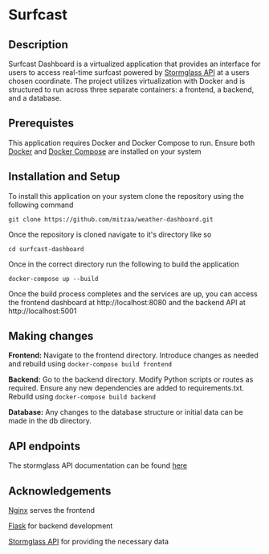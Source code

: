 # Surfcast

## **Description**

Surfcast Dashboard is a virtualized application that provides an interface for users to access real-time surfcast powered by [Stormglass API](https://stormglass.io/) at a users chosen coordinate. The project utilizes virtualization with Docker and is structured to run across three separate containers: a frontend, a backend, and a database.

## **Prerequistes**  

This application requires Docker and Docker Compose to run. Ensure both [Docker](https://docs.docker.com/get-docker/) and [Docker Compose](https://docs.docker.com/compose/) are installed on your system


## **Installation and Setup**   

To install this application on your system clone the repository using the following command   

```git clone https://github.com/mitzaa/weather-dashboard.git```  

Once the repository is cloned navigate to it's directory like so  

```cd surfcast-dashboard```

Once in the correct directory run the following to build the application  

```docker-compose up --build```

Once the build process completes and the services are up, you can access the frontend dashboard at http://localhost:8080 and the backend API at http://localhost:5001


## **Making changes** 

**Frontend:** Navigate to the frontend directory. Introduce changes as needed and rebuild using
```docker-compose build frontend```

**Backend:** Go to the backend directory. Modify Python scripts or routes as required. Ensure any new dependencies are added to requirements.txt. Rebuild using 
```docker-compose build backend``` 

**Database:** Any changes to the database structure or initial data can be made in the db directory.


## **API endpoints**
The stormglass API documentation can be found [here](https://docs.stormglass.io/?_ga=2.257663563.1583304602.1693772014-62783514.1693283963&_gl=1*1iqytci*_gcl_au*MTYzNDI4NDE4MS4xNjkzMjgzOTYz*_ga*NjI3ODM1MTQuMTY5MzI4Mzk2Mw..*_ga_79XDW52F27*MTY5MzgxMTA2My4xMi4wLjE2OTM4MTEwNjMuNjAuMC4w#/)

## **Acknowledgements**

[Nginx](https://www.nginx.com/) serves the frontend  

[Flask](https://flask.palletsprojects.com/en/2.3.x/) for backend development  

[Stormglass API](https://stormglass.io/) for providing the necessary data   


